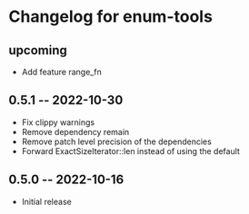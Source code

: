 # Changelog for enum-tools

## upcoming

* Add feature range_fn

## 0.5.1 -- 2022-10-30

* Fix clippy warnings
* Remove dependency remain
* Remove patch level precision of the dependencies
* Forward ExactSizeIterator::len instead of using the default

## 0.5.0 -- 2022-10-16

* Initial release
